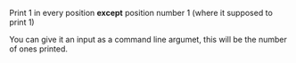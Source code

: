 Print 1 in every position **except** position number 1 (where it supposed to print 1)

You can give it an input as a command line argumet, this will be the number of ones printed.
